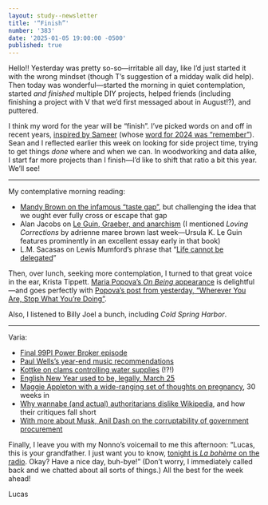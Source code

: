 ```yaml
---
layout: study--newsletter
title: '“Finish”'
number: '383'
date: '2025-01-05 19:00:00 -0500'
published: true
---
```


Hello!! Yesterday was pretty so-so—irritable all day, like I’d just started it with the wrong mindset (though T’s suggestion of a midday walk did help). Then today was wonderful—started the morning in quiet contemplation, started _and finished_ multiple DIY projects, helped friends (including finishing a project with V that we’d first messaged about in August!?), and puttered.

I think my word for the year will be “finish”. I’ve picked words on and off in recent years, [inspired by Sameer](https://www.inthemargins.ca/choosing-the-right-word) (whose [word for 2024 was “remember”](https://www.inthemargins.ca/word-of-2024-remember)). Sean and I reflected earlier this week on looking for side project time, trying to get things _done_ where and when we can. In woodworking and data alike, I start far more projects than I finish—I’d like to shift that ratio a bit this year. We’ll see!

***

My contemplative morning reading:

- [Mandy Brown on the infamous “taste gap”](https://everythingchanges.us/blog/stay-in-the-gap/), but challenging the idea that we ought ever fully cross or escape that gap
- Alan Jacobs on [Le Guin, Graeber, and anarchism](https://harpers.org/archive/2022/12/between-chaos-and-the-man-the-dawn-of-everything-graeber-wengrow-the-dispossessed-ursula-k-le-guin/) (I mentioned _Loving Corrections_ by adrienne maree brown last week—Ursula K. Le Guin features prominently in an excellent essay early in that book)
- L.M. Sacasas on Lewis Mumford’s phrase that “[Life cannot be delegated](https://theconvivialsociety.substack.com/p/life-cannot-be-delegated)”

Then, over lunch, seeking more contemplation, I turned to that great voice in the ear, Krista Tippett. [Maria Popova’s _On Being_ appearance](https://onbeing.org/programs/maria-popova-cartographer-of-meaning-in-a-digital-age-feb2019/) is delightful—and goes perfectly with [Popova’s post from yesterday, “Wherever You Are, Stop What You’re Doing”](https://www.themarginalian.org/2025/01/04/the-comfort-of-crows/).

Also, I listened to Billy Joel a bunch, including _Cold Spring Harbor_.

***

Varia:

- [Final 99PI Power Broker episode](https://99percentinvisible.org/episode/the-power-broker-12-robert-caro/)
- [Paul Wells’s year-end music recommendations](https://paulwells.substack.com/p/kansas-city-lightning)
- [Kottke on clams controlling water supplies](https://kottke.org/24/12/eight-clams-control-this-polish-citys-water-supply) (!?!)
- [English New Year used to be, legally, March 25](https://davidallengreen.com/2025/01/how-the-lore-of-new-year-defeated-the-law-of-new-year-how-the-english-state-gave-up-on-insisting-the-new-year-started-on-25-march/)
- [Maggie Appleton with a wide-ranging set of thoughts on pregnancy](https://maggieappleton.com/growing-a-human/), 30 weeks in
- [Why wannabe (and actual) authoritarians dislike Wikipedia](https://www.citationneeded.news/elon-musk-and-the-rights-war-on-wikipedia/), and how their critiques fall short
- [With more about Musk, Anil Dash on the corruptability of government procurement](https://www.anildash.com/2025/01/04/DOGE-procurement-capture/)

Finally, I leave you with my Nonno’s voicemail to me this afternoon: “Lucas, this is your grandfather. I just want you to know, [tonight is _La bohème_ on the radio](https://classicalfm.ca/shows/sunday-night-at-the-opera/). Okay? Have a nice day, buh-bye!” (Don’t worry, I immediately called back and we chatted about all sorts of things.) All the best for the week ahead!

Lucas